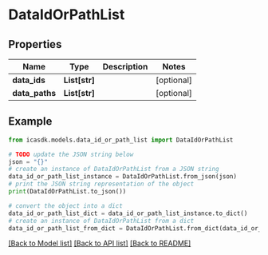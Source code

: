 # DataIdOrPathList


## Properties

Name | Type | Description | Notes
------------ | ------------- | ------------- | -------------
**data_ids** | **List[str]** |  | [optional] 
**data_paths** | **List[str]** |  | [optional] 

## Example

```python
from icasdk.models.data_id_or_path_list import DataIdOrPathList

# TODO update the JSON string below
json = "{}"
# create an instance of DataIdOrPathList from a JSON string
data_id_or_path_list_instance = DataIdOrPathList.from_json(json)
# print the JSON string representation of the object
print(DataIdOrPathList.to_json())

# convert the object into a dict
data_id_or_path_list_dict = data_id_or_path_list_instance.to_dict()
# create an instance of DataIdOrPathList from a dict
data_id_or_path_list_from_dict = DataIdOrPathList.from_dict(data_id_or_path_list_dict)
```
[[Back to Model list]](../README.md#documentation-for-models) [[Back to API list]](../README.md#documentation-for-api-endpoints) [[Back to README]](../README.md)


